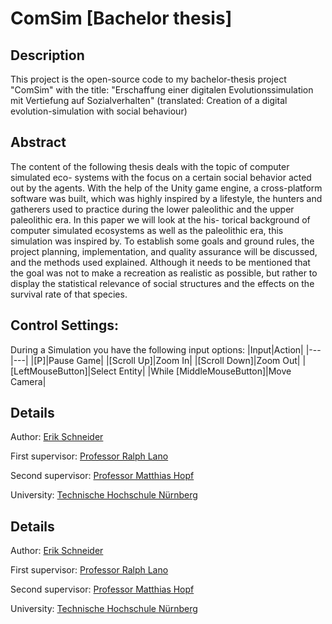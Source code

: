 # ComSim [Bachelor thesis]

## Description
This project is the open-source code to my bachelor-thesis project "ComSim" with the title: "Erschaffung einer digitalen Evolutionssimulation mit Vertiefung auf Sozialverhalten" (translated: Creation of a digital evolution-simulation with social behaviour)

## Abstract 
The content of the following thesis deals with the topic of computer simulated eco-
systems with the focus on a certain social behavior acted out by the agents. With
the help of the Unity game engine, a cross-platform software was built, which was
highly inspired by a lifestyle, the hunters and gatherers used to practice during the
lower paleolithic and the upper paleolithic era. In this paper we will look at the his-
torical background of computer simulated ecosystems as well as the paleolithic era,
this simulation was inspired by. To establish some goals and ground rules, the project
planning, implementation, and quality assurance will be discussed, and the methods
used explained. Although it needs to be mentioned that the goal was not to make
a recreation as realistic as possible, but rather to display the statistical relevance of
social structures and the effects on the survival rate of that species.

## Control Settings:
During a Simulation you have the following input options:
|Input|Action|
|---|---|
|[P]|Pause Game|
|[Scroll Up]|Zoom In|
|[Scroll Down]|Zoom Out|
|[LeftMouseButton]|Select Entity|
|While [MiddleMouseButton]|Move Camera|



## Details

Author: [Erik Schneider](https://github.com/PandaesDE)

First supervisor: [Professor Ralph Lano](https://www.th-nuernberg.de/person/lano-ralph/)

Second supervisor: [Professor Matthias Hopf](https://www.th-nuernberg.de/person/hopf-matthias/)

University: [Technische Hochschule Nürnberg](https://www.th-nuernberg.de/)
## Details

Author: [Erik Schneider](https://github.com/PandaesDE)

First supervisor: [Professor Ralph Lano](https://www.th-nuernberg.de/person/lano-ralph/)

Second supervisor: [Professor Matthias Hopf](https://www.th-nuernberg.de/person/hopf-matthias/)

University: [Technische Hochschule Nürnberg](https://www.th-nuernberg.de/)